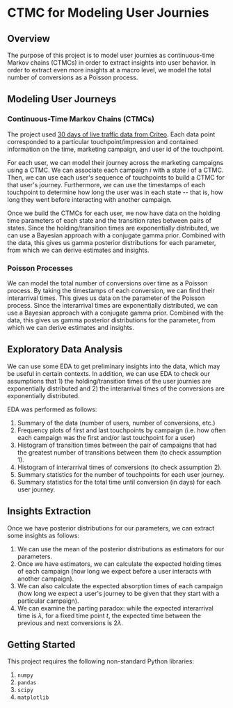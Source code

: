 # CTMC for Modeling User Journies

## Overview

The purpose of this project is to model user journies as continuous-time Markov chains (CTMCs) in order to extract insights into user behavior. In order to extract even more insights at a macro level, we model the total number of conversions as a Poisson process.

## Modeling User Journeys

### Continuous-Time Markov Chains (CTMCs)

The project used [30 days of live traffic data from Criteo](https://ailab.criteo.com/criteo-attribution-modeling-bidding-dataset/). Each data point corresponded to a particular touchpoint/impression and contained information on the time, marketing campaign, and user id of the touchpoint.

For each user, we can model their journey across the marketing campaigns using a CTMC. We can associate each campaign $i$ with a state $i$ of a CTMC. Then, we can use each user's sequence of touchpoints to build a CTMC for that user's journey. Furthermore, we can use the timestamps of each touchpoint to determine how long the user was in each state -- that is, how long they went before interacting with another campaign.

Once we build the CTMCs for each user, we now have data on the holding time parameters of each state and the transition rates between pairs of states. Since the holding/transition times are exponentially distributed, we can use a Bayesian approach with a conjugate gamma prior. Combined with the data, this gives us gamma posterior distributions for each parameter, from which we can derive estimates and insights.

### Poisson Processes

We can model the total number of conversions over time as a Poisson process. By taking the timestamps of each conversion, we can find their interarrival times. This gives us data on the parameter of the Poisson process. Since the interarrival times are exponentially distributed, we can use a Bayesian approach with a conjugate gamma prior. Combined with the data, this gives us gamma posterior distributions for the parameter, from which we can derive estimates and insights.

## Exploratory Data Analysis

We can use some EDA to get preliminary insights into the data, which may be useful in certain contexts. In addition, we can use EDA to check our assumptions that 1) the holding/transition times of the user journies are exponentially distributed and 2) the interarrival times of the conversions are exponentially distributed.

EDA was performed as follows:
1. Summary of the data (number of users, number of conversions, etc.)
2. Frequency plots of first and last touchpoints by campaign (i.e. how often each campaign was the first and/or last touchpoint for a user)
3. Histogram of transition times between the pair of campaigns that had the greatest number of transitions between them (to check assumption 1).
4. Histogram of interarrival times of conversions (to check assumption 2).
5. Summary statistics for the number of touchpoints for each user journey.
6. Summary statistics for the total time until conversion (in days) for each user journey.

## Insights Extraction

Once we have posterior distributions for our parameters, we can extract some insights as follows:
1. We can use the mean of the posterior distributions as estimators for our parameters.
2. Once we have estimators, we can calculate the expected holding times of each campaign (how long we expect before a user interacts with another campaign).
3. We can also calculate the expected absorption times of each campaign (how long we expect a user's journey to be given that they start with a particular campaign).
4. We can examine the parting paradox: while the expected interarrival time is $\lambda$, for a fixed time point $t$, the expected time between the previous and next conversions is $2\lambda$.

## Getting Started

This project requires the following non-standard Python libraries:
1. `numpy`
2. `pandas`
3. `scipy`
4. `matplotlib`